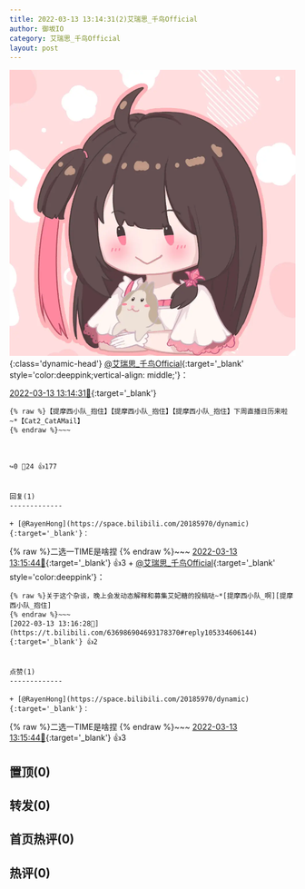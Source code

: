 ```yaml
---
title: 2022-03-13 13:14:31(2)艾瑞思_千鸟Official
author: 御坂IO
category: 艾瑞思_千鸟Official
layout: post
---
```


![img](/images/7e08840c56f251de28bdf766b647bd5fe9a5d50a.jpg){:class='dynamic-head'}
[@艾瑞思_千鸟Official](https://space.bilibili.com/1090010845/dynamic){:target='_blank' style='color:deeppink;vertical-align: middle;'}：

[2022-03-13 13:14:31🔗](https://t.bilibili.com/636986904693178370){:target='_blank'}

~~~
{% raw %}【提摩西小队_抱住】【提摩西小队_抱住】【提摩西小队_抱住】下周直播日历来啦~*【Cat2_CatAMail】
{% endraw %}~~~



↪️0 💬24 👍177


回复(1)
-------------

+ [@RayenHong](https://space.bilibili.com/20185970/dynamic){:target='_blank'}：
~~~
{% raw %}二选一TIME是啥捏
{% endraw %}~~~
[2022-03-13 13:15:44🔗](https://t.bilibili.com/636986904693178370#reply105334548672){:target='_blank'} 👍3
    + [@艾瑞思_千鸟Official](https://space.bilibili.com/1090010845/dynamic){:target='_blank' style='color:deeppink'}：
~~~
{% raw %}关于这个杂谈，晚上会发动态解释和募集艾妃糖的投稿哒~*[提摩西小队_啊][提摩西小队_抱住]
{% endraw %}~~~
[2022-03-13 13:16:28🔗](https://t.bilibili.com/636986904693178370#reply105334606144){:target='_blank'} 👍2


点赞(1)
-------------

+ [@RayenHong](https://space.bilibili.com/20185970/dynamic){:target='_blank'}：
~~~
{% raw %}二选一TIME是啥捏
{% endraw %}~~~
[2022-03-13 13:15:44🔗](https://t.bilibili.com/636986904693178370#reply105334548672){:target='_blank'} 👍3


置顶(0)
-------------



转发(0)
-------------



首页热评(0)
-------------



热评(0)
-------------



